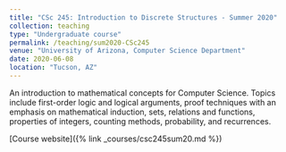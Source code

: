 ```yaml
---
title: "CSc 245: Introduction to Discrete Structures - Summer 2020"
collection: teaching
type: "Undergraduate course"
permalink: /teaching/sum2020-CSc245
venue: "University of Arizona, Computer Science Department"
date: 2020-06-08
location: "Tucson, AZ"
---
```

An introduction to mathematical concepts for Computer Science. Topics include first-order logic and logical arguments, proof techniques with an emphasis on mathematical induction, sets, relations and functions, properties of integers, counting methods, probability, and recurrences.

[Course website]({% link _courses/csc245sum20.md %})

